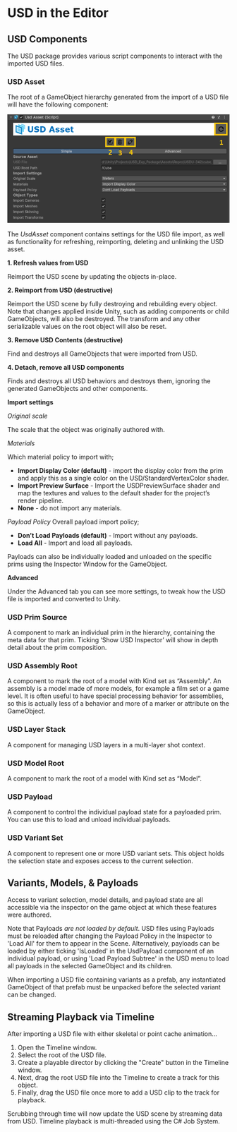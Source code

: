 # USD in the Editor
## USD Components
The USD package provides various script components to interact with the imported USD files.
### USD Asset
The root of a GameObject hierarchy generated from the import of a USD file will have the following component:

![USD Asset Component](Images/usd-asset-inspector.png)

The *UsdAsset* component contains settings for the USD file import, as well as functionality for refreshing, reimporting, deleting and unlinking the USD asset.

**1. Refresh values from USD**

Reimport the USD scene by updating the objects in-place.

**2. Reimport from USD (destructive)**

Reimport the USD scene by fully destroying and rebuilding every object. Note that changes applied inside Unity, such as adding components or child GameObjects, will also be destroyed. The transform and any other serializable values on the root object will also be reset.

**3. Remove USD Contents (destructive)**

Find and destroys all GameObjects that were imported from USD.

**4. Detach, remove all USD components**

Finds and destroys all USD behaviors and destroys them, ignoring the generated GameObjects and other components.

**Import settings**

*Original scale*

The scale that the object was originally authored with.

*Materials*

Which material policy to import with;
* **Import Display Color (default)** - import the display color from the prim and apply this as a single color on the USD/StandardVertexColor shader.
* **Import Preview Surface** - Import the USDPreviewSurface shader and map the textures and values to the default shader for the project’s render pipeline.
* **None** - do not import any materials.

*Payload Policy*
Overall payload import policy;
* **Don’t Load Payloads (default)** - Import without any payloads.
* **Load All** - Import and load all payloads.
 
 Payloads can also be individually loaded and unloaded on the specific prims using the Inspector Window for the GameObject.

**Advanced**

Under the Advanced tab you can see more settings, to tweak how the USD file is imported and converted to Unity. 


### USD Prim Source

A component to mark an individual prim in the hierarchy, containing the meta data for that prim. Ticking ‘Show USD Inspector’ will show in depth detail about the prim composition.


### USD Assembly Root

A component to mark the root of a model with Kind set as “Assembly”. An assembly is a model made of more models, for example a film set or a game level. It is often useful to have special processing behavior for assemblies, so this is actually less of a behavior and more of a marker or attribute on the GameObject.

### USD Layer Stack

A component for managing USD layers in a multi-layer shot context.

### USD Model Root

A component to mark the root of a model with Kind set as “Model”.

### USD Payload

A component to control the individual payload state for a payloaded prim. You can use this to load and unload individual payloads.

### USD Variant Set

A component to represent one or more USD variant sets. This object holds the selection state and exposes access to the current selection.

## Variants, Models, & Payloads
Access to variant selection, model details, and payload state are all accessible via the inspector on the game object at which these features were authored.

Note that Payloads *are not loaded by default*. USD files using Payloads must be reloaded after changing the Payload Policy in the Inspector to 'Load All' for them to appear in the Scene. Alternatively, payloads can be loaded by either ticking 'IsLoaded' in the UsdPayload component of an individual payload, or using 'Load Payload Subtree' in the USD menu to load all payloads in the selected GameObject and its children.

When importing a USD file containing variants as a prefab, any instantiated GameObject of that prefab must be unpacked before the selected variant can be changed.

## Streaming Playback via Timeline
After importing a USD file with either skeletal or point cache animation...
1. Open the Timeline window.
2. Select the root of the USD file.
3. Create a playable director by clicking the "Create" button in the Timeline window.
4. Next, drag the root USD file into the Timeline to create a track for this object.
5. Finally, drag the USD file once more to add a USD clip to the track for playback.

Scrubbing through time will now update the USD scene by streaming data from USD. Timeline playback is multi-threaded using the C# Job System.


